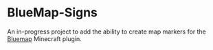 # BlueMap-Signs
An in-progress project to add the ability to create map markers for the [Bluemap](https://github.com/BlueMap-Minecraft/BlueMap) Minecraft plugin. 
